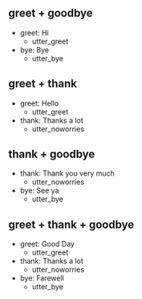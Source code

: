 ## greet + goodbye
* greet: Hi
    - utter_greet
* bye: Bye
    - utter_bye

## greet + thank
* greet: Hello
    - utter_greet
* thank: Thanks a lot
    - utter_noworries

## thank + goodbye
* thank: Thank you very much
    - utter_noworries
* bye: See ya
    - utter_bye

## greet + thank + goodbye
* greet: Good Day
    - utter_greet
* thank: Thanks a lot
    - utter_noworries
* bye: Farewell
    - utter_bye